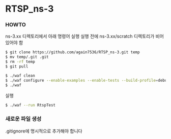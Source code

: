 # RTSP_ns-3

### HOWTO
ns-3.xx 디렉토리에서 아래 명령어 실행
실행 전에 ns-3.xx/scratch 디렉토리가 비어 있어야 함

```bash
$ git clone https://github.com/again7536/RTSP_ns-3.git temp
$ mv temp/.git .git
$ rm -rf temp
$ git pull

$ ./waf clean
$ ./waf configure --enable-examples --enable-tests --build-profile=debug
$ ./waf
```

실행
```bash
$ ./waf --run RtspTest
```

### 새로운 파일 생성
.gitignore에 명시적으로 추가해야 합니다
